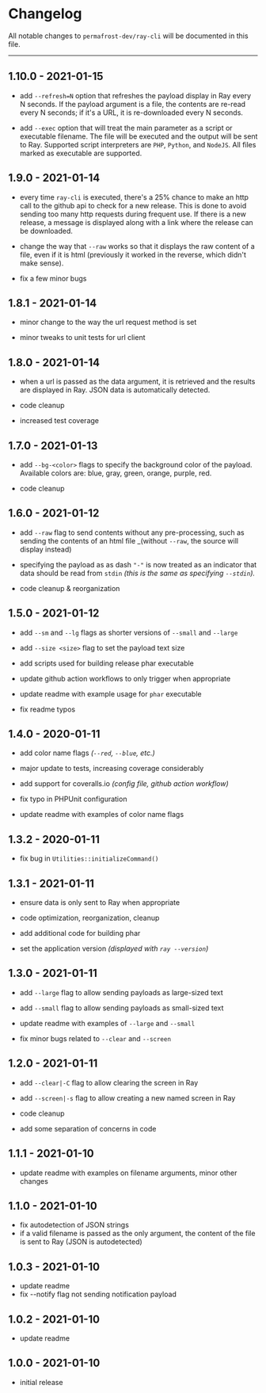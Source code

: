 # Changelog

All notable changes to `permafrost-dev/ray-cli` will be documented in this file.

---

## 1.10.0 - 2021-01-15

- add `--refresh=N` option that refreshes the payload display in Ray every N seconds.  If the payload argument is a file, the contents are re-read every N seconds; if it's a URL, it is re-downloaded every N seconds.
  
- add `--exec` option that will treat the main parameter as a script or executable filename.  The file will be executed and the output will be sent to Ray.  Supported script interpreters are `PHP`, `Python`, and `NodeJS`.  All files marked as executable are supported.

## 1.9.0 - 2021-01-14

- every time `ray-cli` is executed, there's a 25% chance to make an http call to the github api to check for a new release.  This is done to avoid sending too many http requests during frequent use.  If there is a new release, a message is displayed along with a link where the release can be downloaded.

- change the way that `--raw` works so that it displays the raw content of a file, even if it is html (previously it worked in the reverse, which didn't make sense).

- fix a few minor bugs

## 1.8.1 - 2021-01-14

- minor change to the way the url request method is set

- minor tweaks to unit tests for url client

## 1.8.0 - 2021-01-14

- when a url is passed as the data argument, it is retrieved and the results are displayed in Ray.  JSON data is automatically detected.

- code cleanup

- increased test coverage

## 1.7.0 - 2021-01-13

- add `--bg-<color>` flags to specify the background color of the payload.  Available colors are: blue, gray, green, orange, purple, red.

- code cleanup

## 1.6.0 - 2021-01-12

- add `--raw` flag to send contents without any pre-processing, such as sending the contents of an html file _(without `--raw`, the source will display instead)

- specifying the payload as  as dash `"-"` is now treated as an indicator that data should be read from `stdin` _(this is the same as specifying `--stdin`)._

- code cleanup & reorganization

## 1.5.0 - 2021-01-12

- add `--sm` and `--lg` flags as shorter versions of `--small` and `--large`

- add `--size <size>` flag to set the payload text size

- add scripts used for building release phar executable

- update github action workflows to only trigger when appropriate

- update readme with example usage for `phar` executable

- fix readme typos

## 1.4.0 - 2020-01-11

- add color name flags *(`--red`, `--blue`, etc.)*

- major update to tests, increasing coverage considerably

- add support for coveralls.io _(config file, github action workflow)_

- fix typo in PHPUnit configuration

- update readme with examples of color name flags

## 1.3.2 - 2020-01-11

- fix bug in `Utilities::initializeCommand()`

## 1.3.1 - 2021-01-11

- ensure data is only sent to Ray when appropriate

- code optimization, reorganization, cleanup

- add additional code for building phar

- set the application version _(displayed with `ray --version`)_

## 1.3.0 - 2021-01-11

- add `--large` flag to allow sending payloads as large-sized text

- add `--small` flag to allow sending payloads as small-sized text

- update readme with examples of `--large` and `--small`

- fix minor bugs related to `--clear` and `--screen`

## 1.2.0 - 2021-01-11

- add `--clear|-C` flag to allow clearing the screen in Ray

- add `--screen|-s` flag to allow creating a new named screen in Ray

- code cleanup

- add some separation of concerns in code

## 1.1.1 - 2021-01-10

- update readme with examples on filename arguments, minor other changes

## 1.1.0 - 2021-01-10

- fix autodetection of JSON strings
- if a valid filename is passed as the only argument, the content of the file is sent to Ray (JSON is autodetected)

## 1.0.3 - 2021-01-10

- update readme
- fix --notify flag not sending notification payload

## 1.0.2 - 2021-01-10

- update readme

## 1.0.0 - 2021-01-10

- initial release
